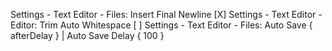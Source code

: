 Settings - Text Editor - Files: Insert Final Newline [X]
Settings - Text Editor - Editor: Trim Auto Whitespace [ ]
Settings - Text Editor - Files: Auto Save { afterDelay } | Auto Save Delay { 100 }
